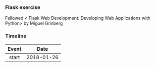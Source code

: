 ### Flask exercise
Fellowed < Flask Web Development: Developing Web Applications with Python> by Miguel Grinberg

### Timeline

Event|Date
:-------:|:-------:
start|2018-01-26

